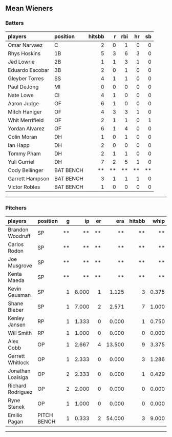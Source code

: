 ## Mean Wieners

### Batters

 
|players         |position  | hitsbb|  r| rbi| hr| sb| 
|:---------------|:---------|------:|--:|---:|--:|--:| 
|Omar Narvaez    |C         |      2|  0|   1|  0|  0| 
|Rhys Hoskins    |1B        |      5|  3|   6|  3|  0| 
|Jed Lowrie      |2B        |      1|  1|   3|  1|  0| 
|Eduardo Escobar |3B        |      2|  0|   1|  0|  0| 
|Gleyber Torres  |SS        |      4|  1|   1|  0|  0| 
|Paul DeJong     |MI        |      0|  0|   0|  0|  0| 
|Nate Lowe       |CI        |      4|  1|   0|  0|  0| 
|Aaron Judge     |OF        |      6|  1|   0|  0|  0| 
|Mitch Haniger   |OF        |      4|  3|   3|  1|  0| 
|Whit Merrifield |OF        |      2|  1|   1|  0|  1| 
|Yordan Alvarez  |OF        |      6|  1|   4|  0|  0| 
|Colin Moran     |DH        |      1|  0|   1|  0|  0| 
|Ian Happ        |DH        |      2|  0|   0|  0|  0| 
|Tommy Pham      |DH        |      2|  1|   1|  0|  0| 
|Yuli Gurriel    |DH        |      7|  2|   5|  1|  0| 
|Cody Bellinger  |BAT BENCH |     **| **|  **| **| **| 
|Garrett Hampson |BAT BENCH |      3|  1|   1|  1|  0| 
|Victor Robles   |BAT BENCH |      1|  0|   0|  0|  0| 

* * *

### Pitchers

 
|players           |position    |  g|    ip| er|    era| hitsbb|  whip| so|  w| sv| 
|:-----------------|:-----------|--:|-----:|--:|------:|------:|-----:|--:|--:|--:| 
|Brandon Woodruff  |SP          | **|    **| **|     **|     **|    **| **| **| **| 
|Carlos Rodon      |SP          | **|    **| **|     **|     **|    **| **| **| **| 
|Joe Musgrove      |SP          | **|    **| **|     **|     **|    **| **| **| **| 
|Kenta Maeda       |SP          | **|    **| **|     **|     **|    **| **| **| **| 
|Kevin Gausman     |SP          |  1| 8.000|  1|  1.125|      3| 0.375| 11|  0|  0| 
|Shane Bieber      |SP          |  1| 7.000|  2|  2.571|      7| 1.000|  9|  0|  0| 
|Kenley Jansen     |RP          |  1| 1.333|  0|  0.000|      1| 0.750|  2|  0|  1| 
|Will Smith        |RP          |  1| 1.000|  0|  0.000|      0| 0.000|  1|  0|  1| 
|Alex Cobb         |OP          |  1| 2.667|  4| 13.500|      9| 3.375|  4|  0|  0| 
|Garrett Whitlock  |OP          |  1| 2.333|  0|  0.000|      3| 1.286|  3|  0|  0| 
|Jonathan Loaisiga |OP          |  2| 2.333|  0|  0.000|      1| 0.429|  1|  0|  1| 
|Richard Rodriguez |OP          |  2| 2.000|  0|  0.000|      0| 0.000|  2|  0|  1| 
|Ryne Stanek       |OP          |  1| 1.000|  0|  0.000|      0| 0.000|  2|  0|  0| 
|Emilio Pagan      |PITCH BENCH |  1| 0.333|  2| 54.000|      3| 9.000|  0|  0|  0| 


* * *


